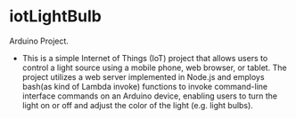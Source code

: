 # iotLightBulb

Arduino Project. 

 - This is a simple Internet of Things (IoT) project that allows users to control a light source using a mobile phone, web browser, or tablet. The project utilizes a web server implemented in Node.js and employs bash(as kind of Lambda invoke) functions to invoke command-line interface commands on an Arduino device, enabling users to turn the light on or off and adjust the color of the light (e.g. light bulbs).

